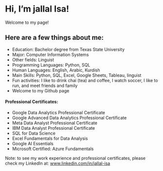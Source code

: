 #  Hi, I’m jallal Isa!
Welcome to my page! 
## Here are a few things about me:

- Education: Bachelor degree from Texas State University
- Major: Computer Information Systems
- Other fields: Linguist
- Programming Languages: Python, SQL
- Human Languages: English, Arabic, Kurdish
- Main Skills: Python, SQL, Excel, Google Sheets, Tableau, linguist
- Fun activities: I like to drink chai (tea) and coffee, I watch soccer, I like to run, and meet friends and family
- Welcome to my Github page

#### Professional Certificates: 
- Google Data Analytics Professional Certificate
- Google Advanced Data Analytics Professional Certificate
- Meta Data Analyst Professional Certificate
- IBM Data Analyst Professional Certificate
- SQL for Data Science
- Excel Fundamentals for Data Analysis
- Google AI Essentials
- Microsoft Certified: Azure Fundamentals
  
Note: to see my work experience and professional certificates, please check my LinkedIn at: www.linkedin.com/in/jallal-isa
